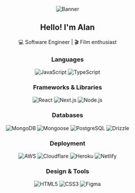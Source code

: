 <p align="center">
  <img src="https://res.cloudinary.com/dzjr3skhe/image/upload/v1694275585/m489eo9cf1101_pvkz0k.jpg" alt="Banner"/>
</p>

<h2 align="center">Hello! I'm Alan</h2>
<p align="center">
 💻 Software Engineer | 🎬 Film enthusiast
</p>

<h3 align="center">Languages</h3>
<p align="center">
  <img alt="JavaScript" src="https://img.shields.io/badge/javascript-%23323330.svg?style=for-the-badge&logo=javascript&logoColor=%23F7DF1E"/>
  <img alt="TypeScript" src="https://img.shields.io/badge/typescript-007ACC?style=for-the-badge&logo=typescript&logoColor=white"/>
</p>

<h3 align="center">Frameworks & Libraries</h3>
<p align="center">
  <img alt="React" src="https://img.shields.io/badge/react-%2320232a.svg?style=for-the-badge&logo=react&logoColor=%2361DAFB"/>
  <img alt="Next.js" src="https://img.shields.io/badge/next.js-%23000000.svg?style=for-the-badge&logo=nextdotjs&logoColor=white"/>
  <img alt="Node.js" src="https://img.shields.io/badge/node-43853D?style=for-the-badge&logo=node.js&logoColor=white"/>
</p>

<h3 align="center">Databases</h3>
<p align="center">
  <img alt="MongoDB" src="https://img.shields.io/badge/mongo-%234ea94b.svg?style=for-the-badge&logo=mongodb&logoColor=white"/>
  <img alt="Mongoose" src="https://img.shields.io/badge/mongoose-880000?style=for-the-badge&logo=mongoose&logoColor=white"/>
  <img alt="PostgreSQL" src="https://img.shields.io/badge/postgres-%23336791.svg?style=for-the-badge&logo=postgresql&logoColor=white"/>  
  <img alt="Drizzle" src="https://img.shields.io/badge/drizzle-43853D?style=for-the-badge&logo=drizzle&logoColor=white"/>
</p>

<h3 align="center">Deployment</h3>
<p align="center">
  <img alt="AWS" src="https://img.shields.io/badge/aws-%23FF9900.svg?style=for-the-badge&logo=amazonwebservices&logoColor=white"/>
  <img alt="Cloudflare" src="https://img.shields.io/badge/cloudflare-%23F38020?style=for-the-badge&logo=cloudflare&logoColor=white"/>
  <img alt="Heroku" src="https://img.shields.io/badge/heroku-%23430098.svg?style=for-the-badge&logo=heroku&logoColor=white"/>
  <img alt="Netlify" src="https://img.shields.io/badge/netlify-%2300C7B7.svg?style=for-the-badge&logo=netlify&logoColor=white"/>
</p>

<h3 align="center">Design & Tools</h3>
<p align="center">
  <img alt="HTML5" src="https://img.shields.io/badge/html-%23E34F26.svg?style=for-the-badge&logo=html5&logoColor=white"/>
  <img alt="CSS3" src="https://img.shields.io/badge/css-%231572B6.svg?style=for-the-badge&logo=css3&logoColor=white"/>
  <img alt="Figma" src="https://img.shields.io/badge/figma-%23F24E1E.svg?style=for-the-badge&logo=figma&logoColor=white"/>
</p>
